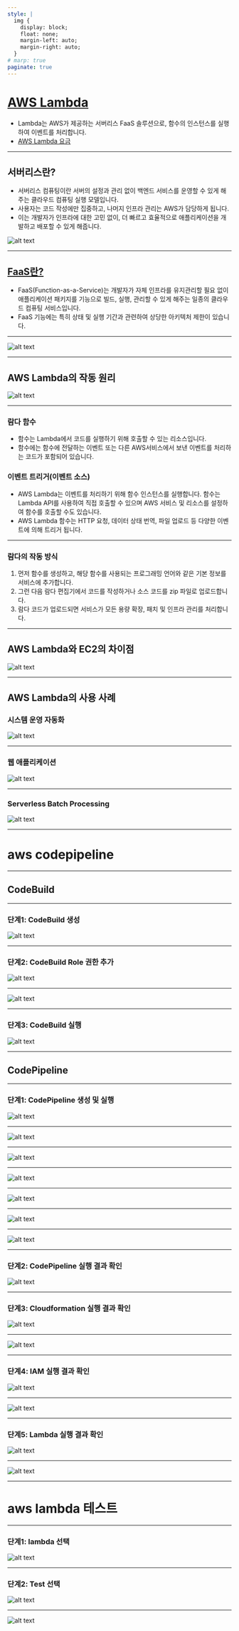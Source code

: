 ```yaml
---
style: |
  img {
    display: block;
    float: none;
    margin-left: auto;
    margin-right: auto;
  }
# marp: true
paginate: true
---
```

# [AWS Lambda](https://www.smileshark.kr/post/all-about-aws-lambda-the-complete-beginners-guide-1)
- Lambda는 AWS가 제공하는 서버리스 FaaS 솔루션으로, 함수의 인스턴스를 실행하여 이벤트를 처리합니다.
- [AWS Lambda 요금](https://aws.amazon.com/ko/lambda/pricing/)

---
## 서버리스란?
- 서버리스 컴퓨팅이란 서버의 설정과 관리 없이 백엔드 서비스를 운영할 수 있게 해주는 클라우드 컴퓨팅 실행 모델입니다. 
- 사용자는 코드 작성에만 집중하고, 나머지 인프라 관리는 AWS가 담당하게 됩니다. 
- 이는 개발자가 인프라에 대한 고민 없이, 더 빠르고 효율적으로 애플리케이션을 개발하고 배포할 수 있게 해줍니다.

![alt text](image-56.png)

---
## [FaaS란?](https://genezio.com/blog/faas-vs-paas/#should-you-consider-faas)
- FaaS(Function-as-a-Service)는 개발자가 자체 인프라를 유지관리할 필요 없이 애플리케이션 패키지를 기능으로 빌드, 실행, 관리할 수 있게 해주는 일종의 클라우드 컴퓨팅 서비스입니다.
- FaaS 기능에는 특히 상태 및 실행 기간과 관련하여 상당한 아키텍처 제한이 있습니다.

---
![alt text](image-57.png)

---
## AWS Lambda의 작동 원리
![alt text](image-58.png)

---
### 람다 함수
- 함수는 Lambda에서 코드를 실행하기 위해 호출할 수 있는 리소스입니다.
- 함수에는 함수에 전달하는 이벤트 또는 다른 AWS서비스에서 보낸 이벤트를 처리하는 코드가 포함되어 있습니다.

### 이벤트 트리거(이벤트 소스)
- AWS Lambda는 이벤트를 처리하기 위해 함수 인스턴스를 실행합니다. 함수는 Lambda API를 사용하여 직접 호출할 수 있으며 AWS 서비스 및 리소스를 설정하여 함수를 호출할 수도 있습니다.
- AWS Lambda 함수는 HTTP 요청, 데이터 상태 번역, 파일 업로드 등 다양한 이벤트에 의해 트리거 됩니다.

---
### 람다의 작동 방식 
1. 먼저 함수를 생성하고, 해당 함수를 사용되는 프로그래밍 언어와 같은 기본 정보를 서비스에 추가합니다. 
2. 그런 다음 람다 편집기에서 코드를 작성하거나 소스 코드를 zip 파일로 업로드합니다. 
3. 람다 코드가 업로드되면 서비스가 모든 용량 확장, 패치 및 인프라 관리를 처리합니다.

---
## AWS Lambda와 EC2의 차이점
![alt text](image-59.png)

---
## AWS Lambda의 사용 사례

### 시스템 운영 자동화 
![alt text](image-60.png)

---
### 웹 애플리케이션
![alt text](image-61.png)

---
### Serverless Batch Processing
![alt text](image-62.png)

---
# aws codepipeline

---
## CodeBuild

---
### 단계1: CodeBuild 생성 
![alt text](image-71.png)

---
### 단계2: CodeBuild Role 권한 추가 
![alt text](image-72.png)

---
![alt text](image-73.png)

---
### 단계3: CodeBuild 실행 
![alt text](image-74.png)

---
## CodePipeline

---
### 단계1: CodePipeline 생성 및 실행 
![alt text](image-75.png)

---
![alt text](image-76.png)

---
![alt text](image-77.png)

---
![alt text](image-78.png)

---
![alt text](image-80.png)

---
![alt text](image-79.png)

---
![alt text](image-81.png)

---
### 단계2: CodePipeline 실행 결과 확인 
![alt text](image-82.png)

---
### 단계3: Cloudformation 실행 결과 확인 
![alt text](image-83.png)

---
![alt text](image-84.png)

---
### 단계4: IAM 실행 결과 확인 
![alt text](image-85.png)

---
![alt text](image-86.png)

---
### 단계5: Lambda 실행 결과 확인 
![alt text](image-87.png)

---
![alt text](image-88.png)

---
# aws lambda 테스트 

---
### 단계1: lambda 선택 
![alt text](image-89.png)

---
### 단계2: Test 선택 
![alt text](image-90.png)

---
![alt text](image-91.png)








